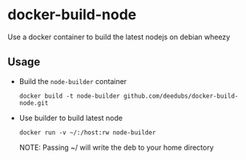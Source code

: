 docker-build-node
=================

Use a docker container to build the latest nodejs on debian wheezy


## Usage

* Build the `node-builder` container

  ````docker build -t node-builder github.com/deedubs/docker-build-node.git````
  
* Use builder to build latest node

  ````docker run -v ~/:/host:rw node-builder````
  
  NOTE: Passing ~/ will write the deb to your home directory

